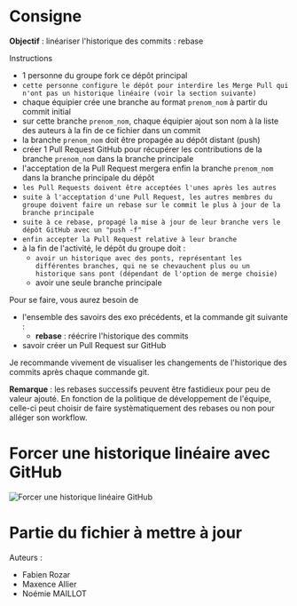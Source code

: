 # Consigne

**Objectif** : linéariser l'historique des commits : rebase

Instructions
 - 1 personne du groupe fork ce dépôt principal
 - `cette personne configure le dépôt pour interdire les Merge Pull qui n'ont pas un historique linéaire (voir la section suivante)`
 - chaque équipier crée une branche au format `prenom_nom` à partir du commit initial
 - sur cette branche `prenom_nom`, chaque équipier ajout son nom à la liste des auteurs à la fin de ce fichier dans un commit
 - la branche `prenom_nom` doit être propagée au dépôt distant (push)
 - créer 1 Pull Request GitHub pour récupérer les contributions de la branche `prenom_nom` dans la branche principale
 - l'acceptation de la Pull Request mergera enfin la branche `prenom_nom` dans la branche principale du dépôt
 - `les Pull Requests doivent être acceptées l'unes après les autres`
 - `suite à l'acceptation d'une Pull Request, les autres membres du groupe doivent faire un rebase sur le commit le plus à jour de la branche principale`
 - `suite à ce rebase, propagé la mise à jour de leur branche vers le dépôt GitHub avec un "push -f"`
 - `enfin accepter la Pull Request relative à leur branche`
 - à la fin de l'activité, le dépôt du groupe doit :
   - `avoir un historique avec des ponts, représentant les différentes branches, qui ne se chevauchent plus ou un historique sans pont (dépendant de l'option de merge choisie)`
   - avoir une seule branche principale

Pour se faire, vous aurez besoin de
 - l'ensemble des savoirs des exo précédents, et la commande git suivante :
   - **rebase** : réécrire l'historique des commits
 - savoir créer un Pull Request sur GitHub

Je recommande vivement de visualiser les changements de l'historique des commits
après chaque commande git.

**Remarque** : les rebases successifs peuvent être fastidieux pour peu de valeur ajouté. En fonction de la politique de développement de l'équipe, celle-ci peut choisir de faire systèmatiquement des rebases ou non pour alléger son workflow.

# Forcer une historique linéaire avec GitHub

![Forcer une historique linéaire GitHub](./github-linear-history.gif "Forcer une historique linéaire GitHub")

# Partie du fichier à mettre à jour

Auteurs :
 - Fabien Rozar
 - Maxence Allier
 - Noémie MAILLOT
